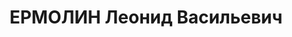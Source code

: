 ---
title: ЕРМОЛИН Леонид Васильевич
description: "Род. в 1896, Ярославская обл., Ярославский р-н, г. Ярославль. Проживал:\
  \ Ярославская обл., г.Ярославль, ул. Ново-Духовская, 4 линия, д.1. Рабочий \n  Арестован\
  \ 08.07.1937. Обв. по ст. 58-6, 58-8, 58-7, 58-11. Приговор: ВК ВС СССР, 28.12.1937\
  \ – ВМН с конфискацией имущества. Расстрелян 28.12.1937. \n  Реабилитирован Прокуратурой\
  \ ЯО 15.04.2002"
---